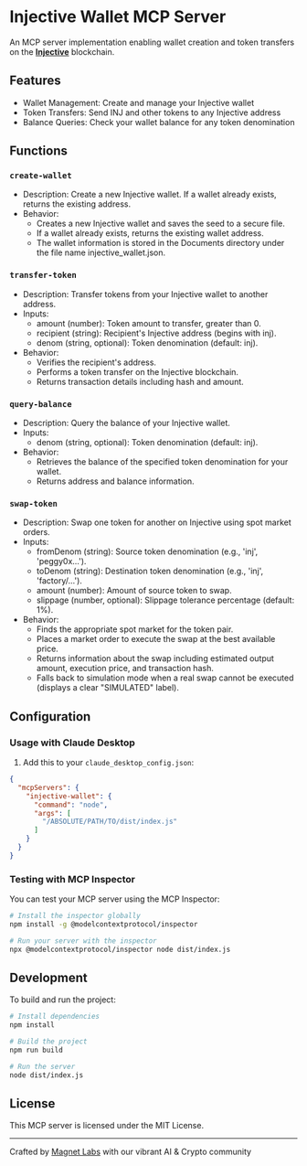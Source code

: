 # Injective Wallet MCP Server

An MCP server implementation enabling wallet creation and token transfers on the **[Injective](https://injective.com)** blockchain.

## Features

- Wallet Management: Create and manage your Injective wallet
- Token Transfers: Send INJ and other tokens to any Injective address
- Balance Queries: Check your wallet balance for any token denomination

## Functions

### `create-wallet`
- Description: Create a new Injective wallet. If a wallet already exists, returns the existing address.
- Behavior:
    - Creates a new Injective wallet and saves the seed to a secure file.
    - If a wallet already exists, returns the existing wallet address.
    - The wallet information is stored in the Documents directory under the file name injective_wallet.json.

### `transfer-token`
- Description: Transfer tokens from your Injective wallet to another address.
- Inputs:
    - amount (number): Token amount to transfer, greater than 0.
    - recipient (string): Recipient's Injective address (begins with inj).
    - denom (string, optional): Token denomination (default: inj).
- Behavior:
    - Verifies the recipient's address.
    - Performs a token transfer on the Injective blockchain.
    - Returns transaction details including hash and amount.

### `query-balance`
- Description: Query the balance of your Injective wallet.
- Inputs:
    - denom (string, optional): Token denomination (default: inj).
- Behavior:
    - Retrieves the balance of the specified token denomination for your wallet.
    - Returns address and balance information.

### `swap-token`
- Description: Swap one token for another on Injective using spot market orders.
- Inputs:
    - fromDenom (string): Source token denomination (e.g., 'inj', 'peggy0x...').
    - toDenom (string): Destination token denomination (e.g., 'inj', 'factory/...').
    - amount (number): Amount of source token to swap.
    - slippage (number, optional): Slippage tolerance percentage (default: 1%).
- Behavior:
    - Finds the appropriate spot market for the token pair.
    - Places a market order to execute the swap at the best available price.
    - Returns information about the swap including estimated output amount, execution price, and transaction hash.
    - Falls back to simulation mode when a real swap cannot be executed (displays a clear "SIMULATED" label).

## Configuration

### Usage with Claude Desktop

1. Add this to your `claude_desktop_config.json`:
```json
{
  "mcpServers": {
    "injective-wallet": {
      "command": "node",
      "args": [
        "/ABSOLUTE/PATH/TO/dist/index.js"
      ]
    }
  }
}
```

### Testing with MCP Inspector

You can test your MCP server using the MCP Inspector:

```bash
# Install the inspector globally
npm install -g @modelcontextprotocol/inspector

# Run your server with the inspector
npx @modelcontextprotocol/inspector node dist/index.js
```

## Development

To build and run the project:

```bash
# Install dependencies
npm install

# Build the project
npm run build

# Run the server
node dist/index.js
```

## License

This MCP server is licensed under the MIT License.

---

Crafted by [Magnet Labs](https://magnetlabs.xyz) with our vibrant AI & Crypto community
